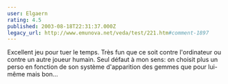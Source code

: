 ```yaml
---
user: Elgaern
rating: 4.5
published: 2003-08-18T22:31:37.000Z
legacy_url: http://www.emunova.net/veda/test/221.htm#comment-1897
---
```

Excellent jeu pour tuer le temps. Très fun que ce soit contre l'ordinateur ou contre un autre joueur humain. Seul défaut à mon sens: on choisit plus un perso en fonction de son système d'apparition des gemmes que pour lui-même mais bon...
